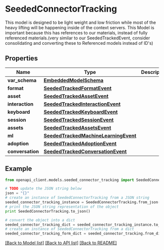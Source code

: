 # SeededConnectorTracking

This model is designed to be light weight and low friction while most of the heavy lifting will be happening inside of the context servers.  This Model is important because this has references to our materials, instead of fully referenced materials.(very similar to our SeededTrackedEvent, consider consolidating and converting these to Referenced models instead of ID's)

## Properties
Name | Type | Description | Notes
------------ | ------------- | ------------- | -------------
**var_schema** | [**EmbeddedModelSchema**](EmbeddedModelSchema.md) |  | [optional] 
**format** | [**SeededTrackedFormatEvent**](SeededTrackedFormatEvent.md) |  | [optional] 
**asset** | [**SeededTrackedAssetEvent**](SeededTrackedAssetEvent.md) |  | [optional] 
**interaction** | [**SeededTrackedInteractionEvent**](SeededTrackedInteractionEvent.md) |  | [optional] 
**keyboard** | [**SeededTrackedKeyboardEvent**](SeededTrackedKeyboardEvent.md) |  | [optional] 
**session** | [**SeededTrackedSessionEvent**](SeededTrackedSessionEvent.md) |  | [optional] 
**assets** | [**SeededTrackedAssetsEvent**](SeededTrackedAssetsEvent.md) |  | [optional] 
**ml** | [**SeededTrackedMachineLearningEvent**](SeededTrackedMachineLearningEvent.md) |  | [optional] 
**adoption** | [**SeededTrackedAdoptionEvent**](SeededTrackedAdoptionEvent.md) |  | [optional] 
**conversation** | [**SeededTrackedConversationEvent**](SeededTrackedConversationEvent.md) |  | [optional] 

## Example

```python
from openapi_client.models.seeded_connector_tracking import SeededConnectorTracking

# TODO update the JSON string below
json = "{}"
# create an instance of SeededConnectorTracking from a JSON string
seeded_connector_tracking_instance = SeededConnectorTracking.from_json(json)
# print the JSON string representation of the object
print SeededConnectorTracking.to_json()

# convert the object into a dict
seeded_connector_tracking_dict = seeded_connector_tracking_instance.to_dict()
# create an instance of SeededConnectorTracking from a dict
seeded_connector_tracking_form_dict = seeded_connector_tracking.from_dict(seeded_connector_tracking_dict)
```
[[Back to Model list]](../README.md#documentation-for-models) [[Back to API list]](../README.md#documentation-for-api-endpoints) [[Back to README]](../README.md)


